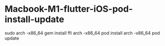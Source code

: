 # Macbook-M1-flutter-iOS-pod-install-update
sudo arch -x86_64 gem install ffi
arch -x86_64 pod install
arch -x86_64 pod update
